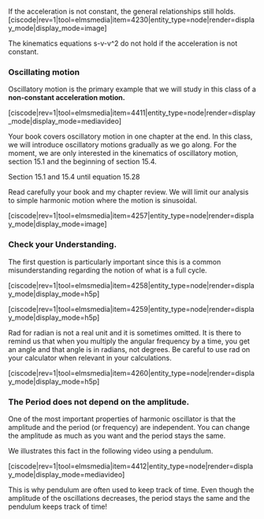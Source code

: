 If the acceleration is not constant, the general relationships still holds. 
[ciscode|rev=1|tool=elmsmedia|item=4230|entity_type=node|render=display_mode|display_mode=image]

<lrndesign-sidenote label="Instructor Note" icon="bookmark" bg-color="#c2e5f2">
 The kinematics equations s-v-v^2 do not hold if the acceleration is not constant. 
</lrndesign-sidenote>

### Oscillating motion 

Oscillatory motion is the primary example that we will study in this class of a **non-constant acceleration motion.**

[ciscode|rev=1|tool=elmsmedia|item=4411|entity_type=node|render=display_mode|display_mode=mediavideo]

Your book covers oscillatory motion in one chapter at the end. In this class, we will introduce oscillatory motions gradually as we go along. For the moment, we are only interested in the kinematics of oscillatory motion, section 15.1 and the beginning of section 15.4.

<stop-note title="Read Knight 4ed" icon="stopnoteicons:book-icon">
  <span slot="message">Section 15.1 and 15.4 until equation 15.28</span>
</stop-note>


Read carefully your book and my chapter review. We will limit our analysis to simple harmonic motion where the motion is sinusoidal.

[ciscode|rev=1|tool=elmsmedia|item=4257|entity_type=node|render=display_mode|display_mode=image]

### Check your Understanding. 

The first question is particularly important since this is a common misunderstanding regarding the notion of what is a full cycle. 

[ciscode|rev=1|tool=elmsmedia|item=4258|entity_type=node|render=display_mode|display_mode=h5p]

[ciscode|rev=1|tool=elmsmedia|item=4259|entity_type=node|render=display_mode|display_mode=h5p]

Rad for radian is not a real unit and it is sometimes omitted. It is there to remind us that when you multiply the angular frequency by a time, you get an angle and that angle is in radians, not degrees. Be careful to use rad on your calculator when relevant in your calculations. 

[ciscode|rev=1|tool=elmsmedia|item=4260|entity_type=node|render=display_mode|display_mode=h5p]

### The Period does not depend on the amplitude. 

One of the most important properties of harmonic oscillator is that the amplitude and the period (or frequency) are independent. You can change the amplitude as much as you want and the period stays the same. 

We illustrates this fact in the following video using a pendulum. 

[ciscode|rev=1|tool=elmsmedia|item=4412|entity_type=node|render=display_mode|display_mode=mediavideo]

<lrndesign-sidenote label="Instructor Note" icon="bookmark" bg-color="#c2e5f2">
This is why pendulum are often used to keep track of time. Even though the amplitude of the oscillations decreases, the period stays the same and the pendulum keeps track of time!
</lrndesign-sidenote>